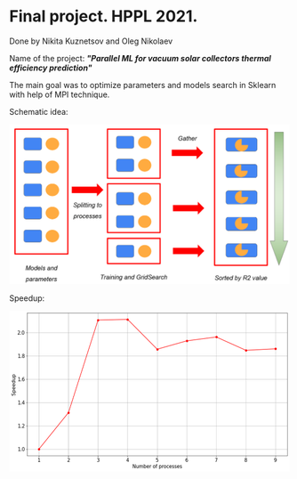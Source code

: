 # Final project. HPPL 2021.

Done by Nikita Kuznetsov and Oleg Nikolaev

Name of the project: ***"Parallel ML for vacuum solar collectors thermal efficiency prediction"***

The main goal was to optimize parameters and models search in Sklearn with help of MPI technique.

Schematic idea:

![alt text](https://github.com/nikuznetsov/HPPL_2021/blob/main/idea.png)

Speedup:

![alt text](https://github.com/nikuznetsov/HPPL_2021/blob/main/speedup.png)
